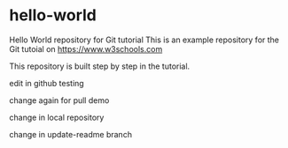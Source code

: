 # hello-world
Hello World repository for Git tutorial
This is an example repository for the Git tutoial on https://www.w3schools.com

This repository is built step by step in the tutorial.


edit in github testing

change again for pull demo


change in local repository

change in update-readme branch
